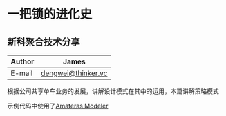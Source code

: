 一把锁的进化史
===========================

新科聚合技术分享
-----

|Author|James|
|---|---
|E-mail|dengwei@thinker.vc


根据公司共享单车业务的发展，讲解设计模式在其中的运用，本篇讲解策略模式

示例代码中使用了[Amateras Modeler](https://github.com/takezoe/amateras-modeler)